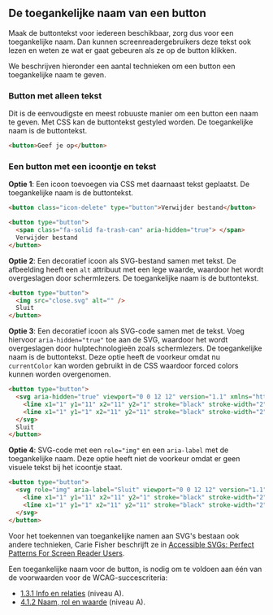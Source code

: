 ## De toegankelijke naam van een button

Maak de buttontekst voor iedereen beschikbaar, zorg dus voor een toegankelijke naam. Dan kunnen screenreadergebruikers deze tekst ook lezen en weten ze wat er gaat gebeuren als ze op de button klikken.

We beschrijven hieronder een aantal technieken om een button een toegankelijke naam te geven.

### Button met alleen tekst

Dit is de eenvoudigste en meest robuuste manier om een button een naam te geven. Met CSS kan de buttontekst gestyled worden. De toegankelijke naam is de buttontekst.

```html
<button>Geef je op</button>
```

### Een button met een icoontje en tekst

**Optie 1**: Een icoon toevoegen via CSS met daarnaast tekst geplaatst. De toegankelijke naam is de buttontekst.

```html
<button class="icon-delete" type="button">Verwijder bestand</button>
```

```html
<button type="button">
  <span class="fa-solid fa-trash-can" aria-hidden="true"> </span>
  Verwijder bestand
</button>
```

**Optie 2**: Een decoratief icoon als SVG-bestand samen met tekst. De afbeelding heeft een `alt` attribuut met een lege waarde, waardoor het wordt overgeslagen door schermlezers. De toegankelijke naam is de buttontekst.

```html
<button type="button">
  <img src="close.svg" alt="" />
  Sluit
</button>
```

**Optie 3**: Een decoratief icoon als SVG-code samen met de tekst. Voeg hiervoor `aria-hidden="true"` toe aan de SVG, waardoor het wordt overgeslagen door hulptechnologieën zoals schermlezers. De toegankelijke naam is de buttontekst.
Deze optie heeft de voorkeur omdat nu `currentColor` kan worden gebruikt in de CSS waardoor forced colors kunnen worden overgenomen.

```html
<button type="button">
  <svg aria-hidden="true" viewport="0 0 12 12" version="1.1" xmlns="http://www.w3.org/2000/svg">
    <line x1="1" y1="11" x2="11" y2="1" stroke="black" stroke-width="2"></line>
    <line x1="1" y1="1" x2="11" y2="11" stroke="black" stroke-width="2"></line>
  </svg>
  Sluit
</button>
```

**Optie 4**: SVG-code met een `role="img"` en een `aria-label` met de toegankelijke naam.
Deze optie heeft niet de voorkeur omdat er geen visuele tekst bij het icoontje staat.

```html
<button type="button">
  <svg role="img" aria-label="Sluit" viewport="0 0 12 12" version="1.1" xmlns="http://www.w3.org/2000/svg">
    <line x1="1" y1="11" x2="11" y2="1" stroke="black" stroke-width="2"></line>
    <line x1="1" y1="1" x2="11" y2="11" stroke="black" stroke-width="2"></line>
  </svg>
</button>
```

Voor het toekennen van toegankelijke namen aan SVG's bestaan ook andere technieken, Carie Fisher beschrijft ze in [<span lang="en">Accessible SVGs: Perfect Patterns For Screen Reader Users</span>](https://www.smashingmagazine.com/2021/05/accessible-svg-patterns-comparison/).

Een toegankelijke naam voor de button, is nodig om te voldoen aan één van de voorwaarden voor de WCAG-succescriteria:

- [1.3.1 Info en relaties](/wcag/1.3.1) (niveau A).
- [4.1.2 Naam, rol en waarde](/wcag/4.1.2) (niveau A).
